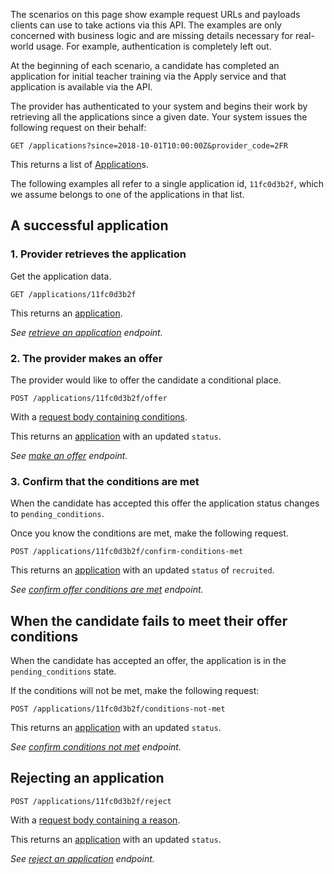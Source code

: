 The scenarios on this page show example request URLs and payloads clients can use to take actions via this API. The examples are only concerned with business logic and are missing details necessary for real-world usage. For example, authentication is completely left out.

At the beginning of each scenario, a candidate has completed an application for initial teacher training via the Apply service and that application is available via the API.

The provider has authenticated to your system and begins their work by retrieving all the applications since a given date. Your system issues the following request on their behalf:

```
GET /applications?since=2018-10-01T10:00:00Z&provider_code=2FR
```

This returns a list of
[Application](/api-docs/reference/#application-object)s.

The following examples all refer to a single application id, `11fc0d3b2f`, which we assume belongs to one of the applications in that list.

## A successful application

### 1. Provider retrieves the application

Get the application data.

```
GET /applications/11fc0d3b2f
```

This returns an [application](/api-docs/reference/#application-object).

_See [retrieve an application](/api-docs/reference/#get-applications-application_id) endpoint._

### 2. The provider makes an offer

The provider would like to offer the candidate a conditional place.

```
POST /applications/11fc0d3b2f/offer
```

With a [request body containing conditions](/api-docs/reference/#post-applications-application_id-offer).

This returns an [application](/api-docs/reference/#application-object) with an updated `status`.

_See [make an offer](/api-docs/reference/#post-applications-application_id-offer) endpoint._

### 3. Confirm that the conditions are met

When the candidate has accepted this offer the application status changes to `pending_conditions`.

Once you know the conditions are met, make the following request.

```
POST /applications/11fc0d3b2f/confirm-conditions-met
```

This returns an [application](/api-docs/reference/#application-object) with an updated `status` of `recruited`.

_See [confirm offer conditions are met](/api-docs/reference/#post-applications-application_id-confirm-conditions-met) endpoint._

## When the candidate fails to meet their offer conditions

When the candidate has accepted an offer, the application is in the `pending_conditions` state.

If the conditions will not be met, make the following request:

```
POST /applications/11fc0d3b2f/conditions-not-met
```

This returns an [application](/api-docs/reference/#application-object) with an updated `status`.

_See [confirm conditions not met](/api-docs/reference/#post-applications-application_id-conditions-not-met) endpoint._

## Rejecting an application

```
POST /applications/11fc0d3b2f/reject
```

With a [request body containing a reason](/api-docs/reference/#post-applications-application_id-reject).

This returns an [application](/api-docs/reference/#application-object) with an updated `status`.

_See [reject an application](/api-docs/reference/#post-applications-application_id-reject) endpoint._
